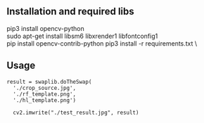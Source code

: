 ## Installation and required libs
pip3 install opencv-python \
sudo apt-get install libsm6 libxrender1 libfontconfig1 \
pip install opencv-contrib-python
pip3 install -r requirements.txt \
## Usage
```
result = swaplib.doTheSwap(
  './crop_source.jpg', 
  './rf_template.png', 
  './hl_template.png')
  
  cv2.imwrite("./test_result.jpg", result)
```